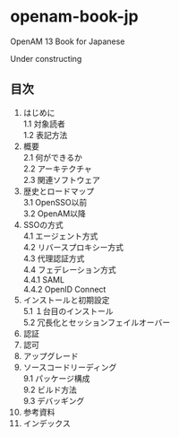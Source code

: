 # openam-book-jp
OpenAM 13 Book for Japanese

Under constructing

## 目次

1. はじめに  
 1.1 対象読者  
 1.2 表記方法  
2. 概要  
 2.1 何ができるか  
 2.2 アーキテクチャ  
 2.3 関連ソフトウェア  
3. 歴史とロードマップ  
 3.1 OpenSSO以前  
 3.2 OpenAM以降  
4. SSOの方式  
 4.1 エージェント方式  
 4.2 リバースプロキシー方式  
 4.3 代理認証方式  
 4.4 フェデレーション方式  
 4.4.1 SAML  
 4.4.2 OpenID Connect  
5. インストールと初期設定  
 5.1 １台目のインストール  
 5.2 冗長化とセッションフェイルオーバー  
6. 認証
7. 認可
8. アップグレード
9. ソースコードリーディング  
 9.1 パッケージ構成  
 9.2 ビルド方法  
 9.3 デバッギング  
10. 参考資料
11. インデックス

 

